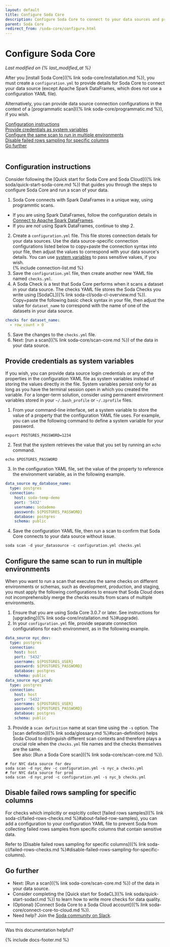 ```yaml
---
layout: default
title: Configure Soda Core
description: Configure Soda Core to connect to your data sources and prepare data quality checks to run against your data.
parent: Soda Core
redirect_from: /soda-core/configure.html
---
```


# Configure Soda Core 
<!--Linked to UI, access Shlink-->
*Last modified on {% last_modified_at %}*

After you [install Soda Core]({% link soda-core/installation.md %}), you must create a `configuration.yml` to provide details for Soda Core to connect your data source (except Apache Spark DataFrames, which does not use a configuration YAML file).

Alternatively, you can provide data source connection configurations in the context of a [programmatic scan]({% link soda-core/programmatic.md %}), if you wish.

[Configuration instructions](#configuration-instructions)<br />
[Provide credentials as system variables](#provide-credentials-as-system-variables)<br />
[Configure the same scan to run in multiple environments](#configure-the-same-scan-to-run-in-multiple-environments)<br />
[Disable failed rows sampling for specific columns](#disable-failed-rows-sampling-for-specific-columns)<br/>
[Go further](#go-further)<br />
<br />

## Configuration instructions

Consider following the [Quick start for Soda Core and Soda Cloud]({% link soda/quick-start-soda-core.md %}) that guides you through the steps to configure Soda Core and run a scan of your data.

1. Soda Core connects with Spark DataFrames in a unique way, using programmtic scans.
* If you are using Spark DataFrames, follow the configuration details in [Connect to Apache Spark DataFrames](#connect-to-apache-spark-dataframes).
* If you are *not* using Spark DataFrames, continue to step 2.
2. Create a `configuration.yml` file. This file stores connection details for your data sources. Use the data source-specific connection configurations listed below to copy+paste the connection syntax into your file, then adjust the values to correspond with your data source's details. You can use [system variables](#provide-credentials-as-system-variables) to pass sensitive values, if you wish.<br/> 
{% include connection-list.md %}
3. Save the `configuration.yml` file, then create another new YAML file named `checks.yml`. 
4. A Soda Check is a test that Soda Core performs when it scans a dataset in your data source. The checks YAML file stores the Soda Checks you write using [SodaCL]({% link soda-cl/soda-cl-overview.md %}). Copy+paste the following basic check syntax in your file, then adjust the value for `dataset_name` to correspond with the name of one of the datasets in your data source.
```yaml
checks for dataset_name:
  - row_count > 0
```
5. Save the changes to the `checks.yml` file.
6. Next: [run a scan]({% link soda-core/scan-core.md %}) of the data in your data source.


## Provide credentials as system variables

If you wish, you can provide data source login credentials or any of the properties in the configuration YAML file as system variables instead of storing the values directly in the file. System variables persist only for as long as you have the terminal session open in which you created the variable. For a longer-term solution, consider using permanent environment variables stored in your `~/.bash_profile` or `~/.zprofile` files.

1. From your command-line interface, set a system variable to store the value of a property that the configuration YAML file uses. For example, you can use the following command to define a system variable for your password.
```shell
export POSTGRES_PASSWORD=1234
```
2. Test that the system retrieves the value that you set by running an `echo` command.
```shell
echo $POSTGRES_PASSWORD
```
3. In the configuration YAML file, set the value of the property to reference the environment variable, as in the following example.
```yaml
data_source my_database_name:
  type: postgres
  connection:
    host: soda-temp-demo
    port: '5432'
    username: sodademo
    password: ${POSTGRES_PASSWORD}
    database: postgres
    schema: public
```
4. Save the configuration YAML file, then run a scan to confirm that Soda Core connects to your data source without issue.
```shell
soda scan -d your_datasource -c configuration.yml checks.yml
```

## Configure the same scan to run in multiple environments

When you want to run a scan that executes the same checks on different environments or schemas, such as development, production, and staging, you must apply the following configurations to ensure that Soda Cloud does not incomprehensibly merge the checks results from scans of multiple environments. 

1. Ensure that you are using Soda Core 3.0.7 or later. See instructions for [upgrading]({% link soda-core/installation.md %}#upgrade).
2. In your `configuration.yml` file, provide separate connection configurations for each environment, as in the following example.
```yaml
data_source nyc_dev:
  type: postgres
  connection:
    host: host
    port: '5432'
    username: ${POSTGRES_USER}
    password: ${POSTGRES_PASSWORD}
    database: postgres
    schema: public
data_source nyc_prod:
  type: postgres
  connection:
    host: host
    port: '5432'
    username: ${POSTGRES_USER}
    password: ${POSTGRES_PASSWORD}
    database: postgres
    schema: public
```
3. Provide a `scan definition` name at scan time using the `-s` option. The [scan definition]({% link soda/glossary.md %}#scan-definition) helps Soda Cloud to distinguish different scan contexts and therefore plays a crucial role when the `checks.yml` file names and the checks themselves are the same. <br />See also: [Run a Soda Core scan]({% link soda-core/scan-core.md %}).
```shell
# for NYC data source for dev
soda scan -d nyc_dev -c configuration.yml -s nyc_a checks.yml
# for NYC data source for prod
soda scan -d nyc_prod -c configuration.yml -s nyc_b checks.yml
```

## Disable failed rows sampling for specific columns

For checks which implicitly or explcitly collect [failed rows samples]({% link soda-cl/failed-rows-checks.md %}#about-failed-row-samples), you can add a configuration to your configuration YAML file to prevent Soda from collecting failed rows samples from specific columns that contain sensitive data. 

Refer to [Disable failed rows sampling for specific columns]({% link soda-cl/failed-rows-checks.md %}#disable-failed-rows-sampling-for-specific-columns).

## Go further

* Next: [Run a scan]({% link soda-core/scan-core.md %}) of the data in your data source.
* Consider completing the [Quick start for SodaCL]({% link soda/quick-start-sodacl.md %}) to learn how to write more checks for data quality.
* (Optional) [Connect Soda Core to a Soda Cloud account]({% link soda-core/connect-core-to-cloud.md %}).
* Need help? Join the <a href="https://community.soda.io/slack" target="_blank"> Soda community on Slack</a>.
  <br />

---

Was this documentation helpful?

<!-- LikeBtn.com BEGIN -->
<span class="likebtn-wrapper" data-theme="tick" data-i18n_like="Yes" data-ef_voting="grow" data-show_dislike_label="true" data-counter_zero_show="true" data-i18n_dislike="No"></span>
<script>(function(d,e,s){if(d.getElementById("likebtn_wjs"))return;a=d.createElement(e);m=d.getElementsByTagName(e)[0];a.async=1;a.id="likebtn_wjs";a.src=s;m.parentNode.insertBefore(a, m)})(document,"script","//w.likebtn.com/js/w/widget.js");</script>
<!-- LikeBtn.com END -->

{% include docs-footer.md %}
